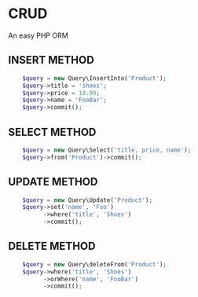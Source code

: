 # CRUD
An easy PHP ORM

INSERT METHOD
------- 
```php 
    $query = new Query\InsertInto('Product');
    $query->title = 'shoes';
    $query->price = 10.99;
    $query->name = 'FooBar';
    $query->commit();
```
SELECT METHOD
-------
```php
    $query = new Query\Select('title, price, name');
    $query->from('Product')->commit();
```   

UPDATE METHOD
-------
```php
    $query = new Query\Update('Product');
    $query->set('name', 'Foo')
    	  ->where('title', 'Shoes')
          ->commit();
```
DELETE METHOD
-------
```php
    $query = new Query\deleteFrom('Product');
    $query->where('title', 'Shoes')
    	  ->orWhere('name', 'FooBar')
          ->commit(); 
```    

